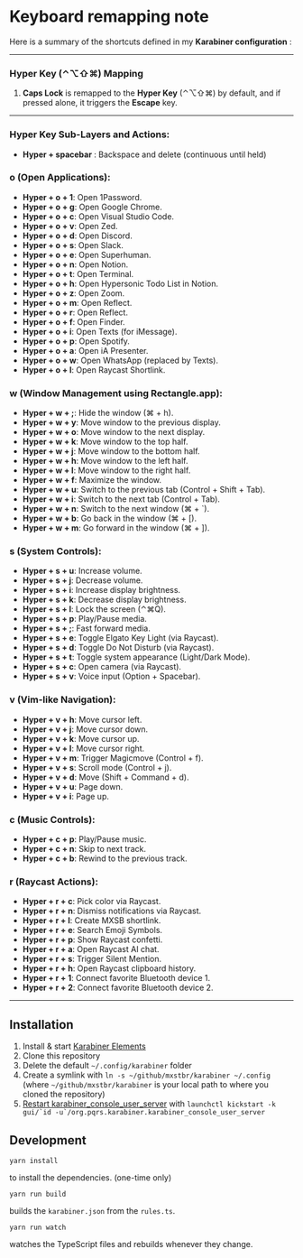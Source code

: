 # Keyboard remapping note

Here is a summary of the shortcuts defined in my **Karabiner configuration** :

-------------------------------------------------------------------------------------------------------------------------------------------

### Hyper Key (⌃⌥⇧⌘) Mapping

1. **Caps Lock** is remapped to the **Hyper Key** (⌃⌥⇧⌘) by default, and if pressed alone, it triggers the **Escape** key.

---

### Hyper Key Sub-Layers and Actions:

- **Hyper + spacebar** : Backspace and delete (continuous until held)

### **o** (Open Applications):

- **Hyper + o + 1**: Open 1Password.
- **Hyper + o + g**: Open Google Chrome.
- **Hyper + o + c**: Open Visual Studio Code.
- **Hyper + o + v**: Open Zed.
- **Hyper + o + d**: Open Discord.
- **Hyper + o + s**: Open Slack.
- **Hyper + o + e**: Open Superhuman.
- **Hyper + o + n**: Open Notion.
- **Hyper + o + t**: Open Terminal.
- **Hyper + o + h**: Open Hypersonic Todo List in Notion.
- **Hyper + o + z**: Open Zoom.
- **Hyper + o + m**: Open Reflect.
- **Hyper + o + r**: Open Reflect.
- **Hyper + o + f**: Open Finder.
- **Hyper + o + i**: Open Texts (for iMessage).
- **Hyper + o + p**: Open Spotify.
- **Hyper + o + a**: Open iA Presenter.
- **Hyper + o + w**: Open WhatsApp (replaced by Texts).
- **Hyper + o + l**: Open Raycast Shortlink.

### **w** (Window Management using Rectangle.app):

- **Hyper + w + ;**: Hide the window (⌘ + h).
- **Hyper + w + y**: Move window to the previous display.
- **Hyper + w + o**: Move window to the next display.
- **Hyper + w + k**: Move window to the top half.
- **Hyper + w + j**: Move window to the bottom half.
- **Hyper + w + h**: Move window to the left half.
- **Hyper + w + l**: Move window to the right half.
- **Hyper + w + f**: Maximize the window.
- **Hyper + w + u**: Switch to the previous tab (Control + Shift + Tab).
- **Hyper + w + i**: Switch to the next tab (Control + Tab).
- **Hyper + w + n**: Switch to the next window (⌘ + `).
- **Hyper + w + b**: Go back in the window (⌘ + [).
- **Hyper + w + m**: Go forward in the window (⌘ + ]).

### **s** (System Controls):

- **Hyper + s + u**: Increase volume.
- **Hyper + s + j**: Decrease volume.
- **Hyper + s + i**: Increase display brightness.
- **Hyper + s + k**: Decrease display brightness.
- **Hyper + s + l**: Lock the screen (⌃⌘Q).
- **Hyper + s + p**: Play/Pause media.
- **Hyper + s + ;**: Fast forward media.
- **Hyper + s + e**: Toggle Elgato Key Light (via Raycast).
- **Hyper + s + d**: Toggle Do Not Disturb (via Raycast).
- **Hyper + s + t**: Toggle system appearance (Light/Dark Mode).
- **Hyper + s + c**: Open camera (via Raycast).
- **Hyper + s + v**: Voice input (Option + Spacebar).

### **v** (Vim-like Navigation):

- **Hyper + v + h**: Move cursor left.
- **Hyper + v + j**: Move cursor down.
- **Hyper + v + k**: Move cursor up.
- **Hyper + v + l**: Move cursor right.
- **Hyper + v + m**: Trigger Magicmove (Control + f).
- **Hyper + v + s**: Scroll mode (Control + j).
- **Hyper + v + d**: Move (Shift + Command + d).
- **Hyper + v + u**: Page down.
- **Hyper + v + i**: Page up.

### **c** (Music Controls):

- **Hyper + c + p**: Play/Pause music.
- **Hyper + c + n**: Skip to next track.
- **Hyper + c + b**: Rewind to the previous track.

### **r** (Raycast Actions):

- **Hyper + r + c**: Pick color via Raycast.
- **Hyper + r + n**: Dismiss notifications via Raycast.
- **Hyper + r + l**: Create MXSB shortlink.
- **Hyper + r + e**: Search Emoji Symbols.
- **Hyper + r + p**: Show Raycast confetti.
- **Hyper + r + a**: Open Raycast AI chat.
- **Hyper + r + s**: Trigger Silent Mention.
- **Hyper + r + h**: Open Raycast clipboard history.
- **Hyper + r + 1**: Connect favorite Bluetooth device 1.
- **Hyper + r + 2**: Connect favorite Bluetooth device 2.

- ----------------------------------------------------------------------------------------------------------------------------------------------------------


## Installation

1. Install & start [Karabiner Elements](https://karabiner-elements.pqrs.org/)
1. Clone this repository
1. Delete the default `~/.config/karabiner` folder
1. Create a symlink with `ln -s ~/github/mxstbr/karabiner ~/.config` (where `~/github/mxstbr/karabiner` is your local path to where you cloned the repository)
1. [Restart karabiner_console_user_server](https://karabiner-elements.pqrs.org/docs/manual/misc/configuration-file-path/) with `` launchctl kickstart -k gui/`id -u`/org.pqrs.karabiner.karabiner_console_user_server ``

## Development

```
yarn install
```

to install the dependencies. (one-time only)

```
yarn run build
```

builds the `karabiner.json` from the `rules.ts`.

```
yarn run watch
```

watches the TypeScript files and rebuilds whenever they change.
